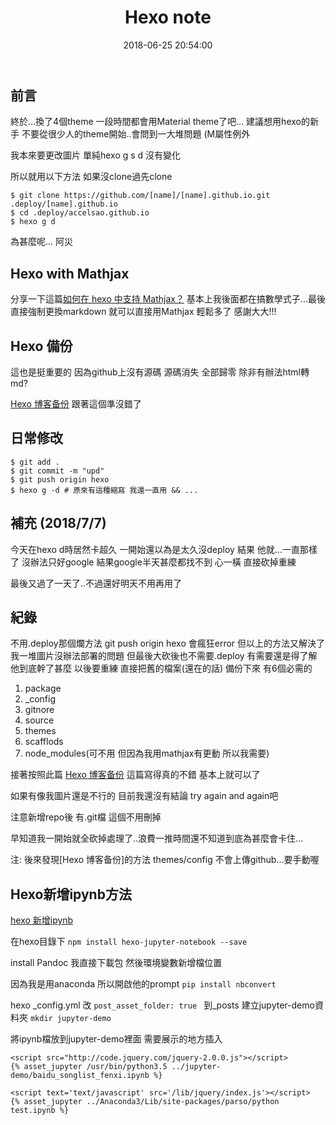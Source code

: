 ﻿---
title: Hexo note
date: 2018-06-25 20:54:00
comment: true
categories:
- Environment Setup
tags:
- Hexo
- MathJax
- Git
---
## 前言

終於...換了4個theme 一段時間都會用Material theme了吧...
建議想用hexo的新手 不要從很少人的theme開始..會問到一大堆問題 (M屬性例外

<!--more-->

我本來要更改圖片
單純hexo g s d 沒有變化

所以就用以下方法
如果沒clone過先clone
```
$ git clone https://github.com/[name]/[name].github.io.git .deploy/[name].github.io
$ cd .deploy/accelsao.github.io
$ hexo g d
```
為甚麼呢... 阿災



## Hexo with Mathjax

分享一下這篇[如何在 hexo 中支持 Mathjax？](https://ranmaosong.github.io/2017/11/29/hexo-support-mathjax/)
基本上我後面都在搞數學式子...最後 直接強制更換markdown 就可以直接用Mathjax 輕鬆多了 感謝大大!!!

## Hexo 備份

這也是挺重要的 因為github上沒有源碼 源碼消失 全部歸零 除非有辦法html轉md?

[Hexo 博客备份](https://blog.itswincer.com/posts/7efd2818/)
跟著這個準沒錯了

## 日常修改

```
$ git add .
$ git commit -m "upd"
$ git push origin hexo
$ hexo g -d # 原來有這種縮寫 我還一直用 && ...
```

## 補充 (2018/7/7)
今天在hexo d時居然卡超久 一開始還以為是太久沒deploy 結果 他就...一直那樣了
沒辦法只好google 結果google半天甚麼都找不到
心一橫 直接砍掉重練

最後又過了一天了..不過還好明天不用再用了

## 紀錄
不用.deploy那個爛方法 git push origin hexo 會瘋狂error
但以上的方法又解決了我一堆圖片沒辦法部署的問題 但最後大砍後也不需要.deploy
有需要還是得了解他到底幹了甚麼
以後要重練
直接把舊的檔案(還在的話) 備份下來
有6個必需的
1. package
2. _config
3. gitnore
4. source
5. themes
6. scafflods
7. node_modules(可不用 但因為我用mathjax有更動 所以我需要)

接著按照此篇 [Hexo 博客备份](https://blog.itswincer.com/posts/7efd2818/)
這篇寫得真的不錯
基本上就可以了

如果有像我圖片還是不行的
目前我還沒有結論
try again and again吧

注意新增repo後 有.git檔 這個不用刪掉

早知道我一開始就全砍掉處理了..浪費一推時間還不知道到底為甚麼會卡住...

注: 後來發現[Hexo 博客备份]的方法 themes/config 不會上傳github...要手動喔


## Hexo新增ipynb方法
[hexo 新增ipynb](http://huanyouchen.github.io/2018/05/30/hexo-support-jupyter-notebook-in-blog/)

在hexo目錄下
`npm install hexo-jupyter-notebook --save`

install Pandoc
我直接下載包 然後環境變數新增檔位置

因為我是用anaconda 所以開啟他的prompt
`pip install nbconvert`

hexo _config.yml 改 `post_asset_folder: true `
到_posts 建立jupyter-demo資料夾
`mkdir jupyter-demo`

將ipynb檔放到jupyter-demo裡面
需要展示的地方插入
```
<script src="http://code.jquery.com/jquery-2.0.0.js"></script>
{% asset_jupyter /usr/bin/python3.5 ../jupyter-demo/baidu_songlist_fenxi.ipynb %}
```
```
<script text='text/javascript' src='/lib/jquery/index.js'></script>
{% asset_jupyter ../Anaconda3/Lib/site-packages/parso/python test.ipynb %}
```